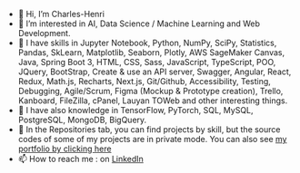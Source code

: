 - 👋 Hi, I’m Charles-Henri
- 👀 I’m interested in AI, Data Science / Machine Learning and Web Development.
- 🌱 I have skills in Jupyter Notebook, Python, NumPy, SciPy, Statistics, Pandas, SkLearn, Matplotlib, Seaborn, Plotly, AWS SageMaker Canvas, Java, Spring Boot 3, HTML, CSS, Sass, JavaScript, TypeScript, POO, JQuery, BootStrap, Create & use an API server, Swagger, Angular, React, Redux, Math.js, Recharts, Next.js, Git/Github, Accessibility, Testing, Debugging, Agile/Scrum, Figma (Mockup & Prototype creation), Trello, Kanboard, FileZilla, cPanel, Lauyan TOWeb and other interesting things.
- 🌱 I have also knowledge in TensorFlow, PyTorch, SQL, MySQL, PostgreSQL, MongoDB, BigQuery.
- 🌱 In the Repositories tab, you can find projects by skill, but the source codes of some of my projects are in private mode. You can also see [my portfolio by clicking here](https://charlenry.github.io/#portfolio)
- 📫 How to reach me : on [LinkedIn](https://www.linkedin.com/in/charles-henri-saint-mars)

<!---
charlenry/charlenry is a ✨ special ✨ repository because its `README.md` (this file) appears on your GitHub profile.
You can click the Preview link to take a look at your changes.
--->
